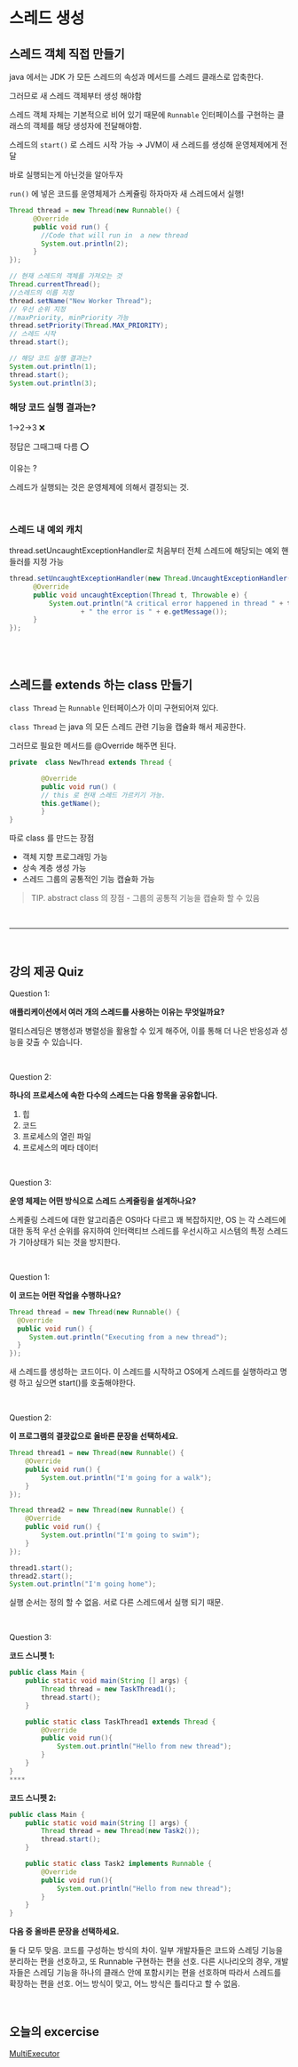 # 스레드 생성

## 스레드 객체 직접 만들기

java 에서는 JDK 가 모든 스레드의 속성과 메서드를 스레드 클래스로 압축한다.

그러므로 새 스레드 객체부터 생성 해야함

스레드 객체 자체는 기본적으로 비어 있기 때문에 `Runnable` 인터페이스를 구현하는 클래스의 객체를 해당 생성자에 전달해야함.

스레드의 `start()` 로 스레드 시작 가능 → JVM이 새 스레드를 생성해 운영체제에게 전달

바로 실행되는게 아닌것을 알아두자

`run()` 에 넣은 코드를 운영체제가 스케쥴링 하자마자 새 스레드에서 실행!

```java
Thread thread = new Thread(new Runnable() {
      @Override
      public void run() {
        //Code that will run in  a new thread
		System.out.println(2);
      }
});

// 현재 스레드의 객체를 가져오는 것
Thread.currentThread();
//스레드의 이름 지정
thread.setName("New Worker Thread");
// 우선 순위 지정
//maxPriority, minPriority 가능
thread.setPriority(Thread.MAX_PRIORITY);
// 스레드 시작
thread.start();

// 해당 코드 실행 결과는?
System.out.println(1);
thread.start();
System.out.println(3);
```

### 해당 코드 실행 결과는?

1→2→3 ❌

정답은 그때그때 다름 ⭕️

이유는 ?

스레드가 실행되는 것은 운영체제에 의해서 결정되는 것.

<br>

### 스레드 내 예외 캐치

thread.setUncaughtExceptionHandler로 처음부터 전체 스레드에 해당되는 예외 핸들러를 지정 가능

```java
thread.setUncaughtExceptionHandler(new Thread.UncaughtExceptionHandler() {
      @Override
      public void uncaughtException(Thread t, Throwable e) {
          System.out.println("A critical error happened in thread " + t.getName()
                  + " the error is " + e.getMessage());
      }
});
```

<br>
<br>

## 스레드를 extends 하는 class 만들기

`class Thread` 는 `Runnable` 인터페이스가 이미 구현되어져 있다.

`class Thread` 는 java 의 모든 스레드 관련 기능을 캡슐화 해서 제공한다.

그러므로 필요한 메서드를 @Override 해주면 된다.

```java
private  class NewThread extends Thread {

        @Override
        public void run() (
		// this 로 현재 스레드 가르키기 가능.
		this.getName();
        }
}
```

따로 class 를 만드는 장점

- 객체 지향 프로그래밍 가능
- 상속 계층 생성 가능
- 스레드 그룹의 공통적인 기능 캡슐화 가능

> TIP. abstract class 의 장점 - 그룹의 공통적 기능을 캡슐화 할 수 있음

<br>

---

<br>

## 강의 제공 Quiz

Question 1:

**애플리케이션에서 여러 개의 스레드를 사용하는 이유는 무엇일까요?**

멀티스레딩은 병행성과 병렬성을 활용할 수 있게 해주어, 이를 통해 더 나은 반응성과 성능을 갖출 수 있습니다.

<br>

Question 2:

**하나의 프로세스에 속한 다수의 스레드는 다음 항목을 공유합니다.**

1. 힙
2. 코드
3. 프로세스의 열린 파일
4. 프로세스의 메타 데이터

<br>

Question 3:

**운영 체제는 어떤 방식으로 스레드 스케줄링을 설계하나요?**

스케줄링 스레드에 대한 알고리즘은 OS마다 다르고 꽤 복잡하지만, OS 는 각 스레드에 대한 동적 우선 순위를 유지하여 인터랙티브 스레드를 우선시하고 시스템의 특정 스레드가 기아상태가 되는 것을 방지한다.

<br>

Question 1:

**이 코드는 어떤 작업을 수행하나요?**

```java
Thread thread = new Thread(new Runnable() {
  @Override
  public void run() {
     System.out.println("Executing from a new thread");
  }
});
```

새 스레드를 생성하는 코드이다. 이 스레드를 시작하고 OS에게 스레드를 실행하라고 명령 하고 싶으면 start()를 호출해야한다.

<br>

Question 2:

**이 프로그램의 결괏값으로 올바른 문장을 선택하세요.**

```java
Thread thread1 = new Thread(new Runnable() {
    @Override
    public void run() {
        System.out.println("I'm going for a walk");
    }
});

Thread thread2 = new Thread(new Runnable() {
    @Override
    public void run() {
        System.out.println("I'm going to swim");
    }
});

thread1.start();
thread2.start();
System.out.println("I'm going home");
```

실행 순서는 정의 할 수 없음. 서로 다른 스레드에서 실행 되기 때문.

<br>

Question 3:

**코드 스니펫 1:**

```java
public class Main {
    public static void main(String [] args) {
        Thread thread = new TaskThread1();
        thread.start();
    }

    public static class TaskThread1 extends Thread {
        @Override
        public void run(){
            System.out.println("Hello from new thread");
        }
    }
}
****
```

**코드 스니펫 2:**

```java
public class Main {
    public static void main(String [] args) {
        Thread thread = new Thread(new Task2());
        thread.start();
    }

    public static class Task2 implements Runnable {
        @Override
        public void run(){
            System.out.println("Hello from new thread");
        }
    }
}
```

**다음 중 올바른 문장을 선택하세요.**

둘 다 모두 맞음. 코드를 구성하는 방식의 차이. 일부 개발자들은 코드와 스레딩 기능을 분리하는 편을 선호하고, 또 Runnable 구현하는 편을 선호. 다른 시나리오의 경우, 개발자들은 스레딩 기능을 하나의 클래스 안에 포함시키는 편을 선호하며 따라서 스레드를 확장하는 편을 선호. 어느 방식이 맞고, 어느 방식은 틀리다고 할 수 없음.

<br>

## 오늘의 excercise

[MultiExecutor](https://github.com/happyjamy/TIL/Java_/multiThread/exercise/MultiExecutor.java)
